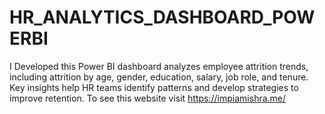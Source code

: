 # HR_ANALYTICS_DASHBOARD_POWERBI
I Developed this Power BI dashboard analyzes employee attrition trends, including attrition by age, gender, education, salary, job role, and tenure. Key insights help HR teams identify patterns and develop strategies to improve retention. To see this website  visit https://impiamishra.me/
